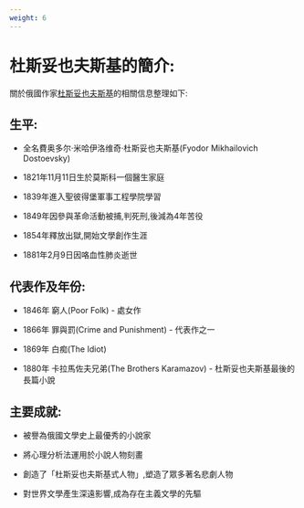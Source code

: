 ```yaml
---
weight: 6
---
```


# 杜斯妥也夫斯基的簡介:

關於俄國作家[杜斯妥也夫斯基](https://zh.wikipedia.org/zh-tw/%E8%B4%B9%E5%A5%A5%E5%A4%9A%E5%B0%94%C2%B7%E9%99%80%E6%80%9D%E5%A6%A5%E8%80%B6%E5%A4%AB%E6%96%AF%E5%9F%BA)的相關信息整理如下:

## 生平:

- 全名費奥多尔·米哈伊洛维奇·杜斯妥也夫斯基(Fyodor Mikhailovich Dostoevsky)

- 1821年11月11日生於莫斯科一個醫生家庭

- 1839年進入聖彼得堡軍事工程學院學習

- 1849年因參與革命活動被捕,判死刑,後減為4年苦役

- 1854年釋放出獄,開始文學創作生涯

- 1881年2月9日因咯血性肺炎逝世

## 代表作及年份:

- 1846年 窮人(Poor Folk) - 處女作

- 1866年 罪與罰(Crime and Punishment) - 代表作之一

- 1869年 白痴(The Idiot)

- 1880年 卡拉馬佐夫兄弟(The Brothers Karamazov) - 杜斯妥也夫斯基最後的長篇小說

## 主要成就:

- 被譽為俄國文學史上最優秀的小說家

- 將心理分析法運用於小說人物刻畫

- 創造了「杜斯妥也夫斯基式人物」,塑造了眾多著名悲劇人物

- 對世界文學產生深遠影響,成為存在主義文學的先驅